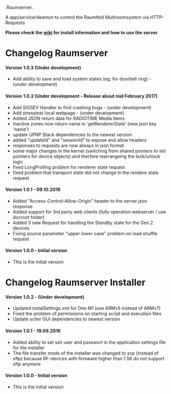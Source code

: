 .Raumserver.

A app/service/deamon to control the Raumfeld Multiroomsystem via HTTP-Requests  
  
**Please check the [wiki](https://github.com/ChriD/Raumserver/wiki) for install information and how to use the server**  
  
# Changelog Raumserver

#### Version 1.0.3 (Under development)
* Add ability to save and load system states (eg. for doorbell ring) - (under development)

#### Version 1.0.2 (Under development - Release about mid February 2017)
* Add SIGSEV Handler to find crashing bugs - (under development)
* Add stresstest local webpage - (under development)
* Added JSON return data for RADIOTIME Media Items
* Inactive zones now return name in 'getRendererState' (new json key 'name')
* update UPNP Stack dependencies to the newest version
* added "updateId" and "sessionId" to expose and allow headers
* responses to requests are now always in json format
* some major changes in the kernel (switching from shared pointers to std pointers for device objects) and therfore rearrangeing the lock/unlock logic
* fixed LongProlling problem for renderer state request
* fixed problem that transport state did not change in the rendere state request

#### Version 1.0.1 - 09.10.2016
* Added "Access-Control-Allow-Origin" header to the server json response
* Added  support for 3rd party web clients (fully operation webserver / use docroot folder)
* Added 3 new Request for handling the Standby state for the Gen.2 devices
* Fixing source parameter "upper lower case" problem on load shuffle request

#### Version 1.0.0 - Initial version  
* This is the initial version

  
# Changelog Raumserver Installer

#### Version 1.0.2 - (Under development)
* Updated instalSettings.xml for One M1 (use ARMv5 instead of ARMv7)
* Fixed the problem of permissions on starting script and execution files
* Update sciter GUI dependencies to newest version
  
#### Version 1.0.1 - 19.09.2016
* Added ability to set ssh user and passwort in the application settings file for the installer
* The file transfer mode of the installer was changed to scp (instead of sftp) because RF-devices with firmware higher than 1.56 do not support sftp anymore
 
#### Version 1.0.0 - Initial version  
* This is the initial version

